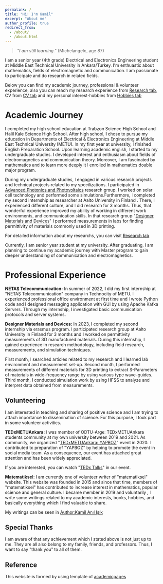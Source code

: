 ```yaml
---
permalink: /
title: "Hi! I'm Kamil"
excerpt: "About me"
author_profile: true
redirect_from: 
  - /about/
  - /about.html
---
```


>"*I am still learning.*" (Michelangelo, age 87)

I am a senior year (4th grade) Electrical and Electronics Engineering student at Middle East Technical University in Ankara/Turkey. I'm enthuastic about mathematics, fields of electromagnetic and communication. I am passionate to participate and do research in related fields.

Below you can find my academic journey, professional & volunteer experience, also you can reach my research experience from [Research tab](https://kamil-anil.github.io/portfolio/), CV from [CV tab](https://kamil-anil.github.io/files/curriculum_vitae.pdf) and my personal interest-hobbies from [Hobbies tab](https://kamil-anil.github.io/talks/)

Academic Journey
======
I completed my high school education at Trabzon Science High School and  Halil Kale Science High School. After high school, I chose to pursue my education in Departments of Electrical & Electronics Engineering at Middle East Technical University (METU). In my first year at university, I finished English Preparation School. Upon learning academic english, I started to my undergraduate studies. I developed interest and enthusiasm about fields of electromagnetics and communication theory. Moreover, I am fascinated by mathematics and to learn more deeply it I enrolled in mathematics double major program.

During my undergraduate studies, I engaged in various research projects and technical projects related to my specilizations. I participated in [Advanced Photonics and Photovoltaics](http://app.mnt.metu.edu.tr/) research group. I worked on solar cell technology and performed some simulations.Furthermore, I completed my second internship as researcher at Aalto University in Finland . There, I experienced different culture, and I did research for 3 months. Thus, that wonderful experience improved my ability of working in different work environments, and communication skills. In that research group "[Designer Materials and Devices](https://www.aalto.fi/en/department-of-electronics-and-nanoengineering/designer-materials-and-devices)" I performed measurements in labs for finding permittivity of materials commonly used in 3D printing. 

For detailed information about my researchs, you can visit [Research tab](https://kamil-anil.github.io/portfolio/)

Currently, I am senior year student at my university. After graduating, I am planning to continue my academic journey with Master program to gain deeper understanding of communication and electromagnetics.




Professional Experience 
======

**NETAŞ Telecommunication:**
In summer of 2022, I did my first internship at "NETAŞ Telecommunication" company in Technocity of METU. I experienced professional office environment at first time and I wrote Python code and I designed messaging application with GUI by using Apache Kafka Servers. Through my internship, I investigated basic communication protocols and server systems. 

**Designer Materials and Devices:**
In 2023, I completed my second internship via erasmus program. I participated research group at Aalto University in Finland for 3 months and I worked on permittivity measurements of 3D manufactured materials. During this internship, I gained experience in research methodology, including field research, measurements, and simulation techniques. 

First month, I searched articles related to my research and I learned lab environment and measurement set-up. Second month, I performed measurements of different materials for 3D printing to extract S-Parameters of materials in wide-frequency range by using various type wave-guides. Third month, I conducted simulation work by using HFSS to analyze and interpret data obtained from measurements. 



Volunteering
------
I am interested in teaching and sharing of positive science and I am trying to attach importance to dissemination of science. For this purpose, I took part in some volunteer activities.

**TEDxMETUAnkara:**
I was member of ODTU-Arge: TEDxMETUAnkara students community at my own university between 2019 and 2021. As community, we organized "[TEDxMETUAnkara: YAPBOZ](https://www.tedxmetuankara.com/2020-yapboz)" event in 2020. I contributed to preparation of "YAPBOZ" by helping to promote the event in social media team. As a consequence, our event has attached great attention and has been widely appreciated. 

If you are interested, you can watch "[TEDx Talks](https://www.youtube.com/watch?v=tKHehwCDMp4&list=PLK-RSL-AUXTA9l3MmlhjUukMGBo0DNVKR&index=1)" in our event. 

**Matematiksel:**
I am currently one of volunteer writer of "[matematiksel](https://www.matematiksel.org/)" website. This website was founded in 2015 and since that time, members of "matematiksel" has contributed to increase interest in mathematics, popular science and general culture. I became member in 2019 and  voluntarily , I write some writings related to my academic interests, books, hobbies, and basically everything which I find valuable to share. 

My writings can be seen in [Author:Kamil Anıl Işık](https://www.matematiksel.org/author/k-anil/)







Special Thanks
------
I am aware of that any achievement which I stated above is not just up to me. They are all also belong to my family, friends, and professors. Thus, I want to say "thank you" to all of them.  


Reference
------
This website is formed by using template of [academicpages](https://github.com/academicpages/academicpages.github.io)

